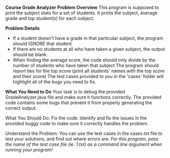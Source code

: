 **Course Grade Analyzer**
**Problem Overview**
This program is supposed to print the subject stats for a set of students. It prints the subject, average grade and top student(s) for each subject.

**Problem Details**

- If a student doesn't have a grade in that particular subject, the program should IGNORE that student
- If there are no students at all who have taken a given subject, the output should be blank.
- When finding the average score, the code should only divide by the number of students who have taken that subject
  The program should report ties for the top score (print all students' names with the top score and their score)
  The test cases provided to you in the 'cases' folder will highlight all of the bugs you need to fix.

**What You Need to Do**
Your task is to debug the provided GradeAnalyzer.java file and make sure it functions correctly. The provided code contains some bugs that prevent it from properly generating the correct output.

What You Should Do: Fix the code: Identify and fix the issues in the provided buggy code to make sure it correctly handles the problem.

Understand the Problem: You can use the test cases in the cases.txt file to test your solutions, and find out where errors are. _For this program, pass the name of the test case file (ie. 1.txt) as a command line argument when running your program!_
